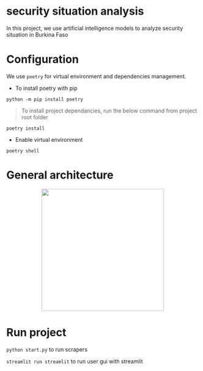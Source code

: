 # security situation analysis

In this project, we use artificial intelligence models to analyze security situation in Burkina Faso

# Configuration 

We use `poetry` for virtual environment and dependencies management.

- To install poetry with pip

```python -m pip install poetry```

> To install project dependancies, run the below command from project root folder

```poetry install```

- Enable virtual environment

```poetry shell``` 

# General architecture
<p align="center">
    <img width="320" src="https://github.com/abdoulfataoh/security-situation-analysis/blob/main/doc/architecture.png">
</p>


# Run project

```python start.py``` to run scrapers

```streamlit run streamlit``` to run user gui with streamlit

